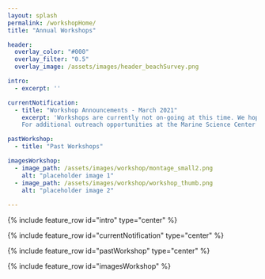```yaml
---
layout: splash
permalink: /workshopHome/
title: "Annual Workshops"

header:
  overlay_color: "#000"
  overlay_filter: "0.5"
  overlay_image: /assets/images/header_beachSurvey.png

intro: 
  - excerpt: ''

currentNotification:
  - title: "Workshop Announcements - March 2021"
    excerpt: 'Workshops are currently not on-going at this time. We hope to have more in the future, pending funding. <br>
    For additional outreach opportunities at the Marine Science Center at Northeastern University please visit our [outreach webpage](https://cos.northeastern.edu/marinescience/outreach/) or contact our Outreach Program Coordinator, Sierra Muñoz ([mscoutreach@northeastern.edu](mscoutreach@northeastern.edu)).' 

pastWorkshop:
  - title: "Past Workshops"

imagesWorkshop:
  - image_path: /assets/images/workshop/montage_small2.png
    alt: "placeholder image 1"
  - image_path: /assets/images/workshop/workshop_thumb.png
    alt: "placeholder image 2"
        
---
```



{% include feature_row id="intro" type="center" %}

{% include feature_row id="currentNotification" type="center" %}

{% include feature_row id="pastWorkshop" type="center" %}

{% include feature_row id="imagesWorkshop" %}
